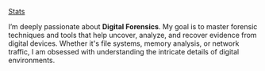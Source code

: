 [Stats](https://github-readme-stats.vercel.app/api?username=0xOnRailS&show_icons=true&theme=algolia)


I’m deeply passionate about **Digital Forensics**. My goal is to master forensic techniques and tools that help uncover, analyze, and recover evidence from digital devices. Whether it's file systems, memory analysis, or network traffic, I am obsessed with understanding the intricate details of digital environments.
